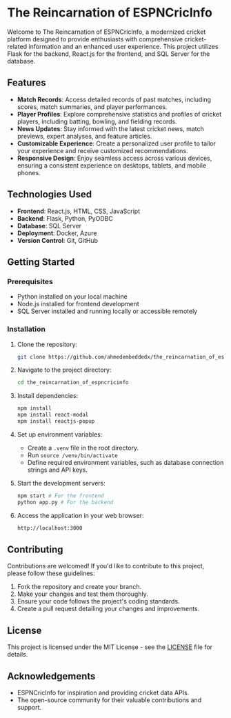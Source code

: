 # The Reincarnation of ESPNCricInfo

Welcome to The Reincarnation of ESPNCricInfo, a modernized cricket platform designed to provide enthusiasts with comprehensive cricket-related information and an enhanced user experience. This project utilizes Flask for the backend, React.js for the frontend, and SQL Server for the database.

## Features

- **Match Records**: Access detailed records of past matches, including scores, match summaries, and player performances.
- **Player Profiles**: Explore comprehensive statistics and profiles of cricket players, including batting, bowling, and fielding records.
- **News Updates**: Stay informed with the latest cricket news, match previews, expert analyses, and feature articles.
- **Customizable Experience**: Create a personalized user profile to tailor your experience and receive customized recommendations.
- **Responsive Design**: Enjoy seamless access across various devices, ensuring a consistent experience on desktops, tablets, and mobile phones.

## Technologies Used

- **Frontend**: React.js, HTML, CSS, JavaScript
- **Backend**: Flask, Python, PyODBC
- **Database**: SQL Server
- **Deployment**: Docker, Azure
- **Version Control**: Git, GitHub

## Getting Started

### Prerequisites

- Python installed on your local machine
- Node.js installed for frontend development
- SQL Server installed and running locally or accessible remotely

### Installation

1. Clone the repository:

   ```bash
   git clone https://github.com/ahmedembeddedx/the_reincarnation_of_espncricinfo.git
   ```

2. Navigate to the project directory:

   ```bash
   cd the_reincarnation_of_espncricinfo
   ```

3. Install dependencies:

   ```bash
   npm install
   npm install react-modal
   npm install reactjs-popup
   ```

4. Set up environment variables:

   - Create a `.venv` file in the root directory.
   - Run `source /venv/bin/activate`
   - Define required environment variables, such as database connection strings and API keys.

5. Start the development servers:

   ```bash
   npm start # For the frontend
   python app.py # For the backend
   ```

6. Access the application in your web browser:

   ```bash
   http://localhost:3000
   ```

## Contributing

Contributions are welcomed! If you'd like to contribute to this project, please follow these guidelines:

1. Fork the repository and create your branch.
2. Make your changes and test them thoroughly.
3. Ensure your code follows the project's coding standards.
4. Create a pull request detailing your changes and improvements.

## License

This project is licensed under the MIT License - see the [LICENSE](LICENSE) file for details.

## Acknowledgements

- ESPNCricInfo for inspiration and providing cricket data APIs.
- The open-source community for their valuable contributions and support.
